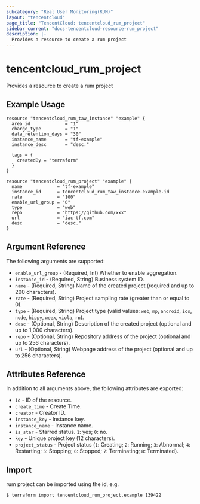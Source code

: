 ```yaml
---
subcategory: "Real User Monitoring(RUM)"
layout: "tencentcloud"
page_title: "TencentCloud: tencentcloud_rum_project"
sidebar_current: "docs-tencentcloud-resource-rum_project"
description: |-
  Provides a resource to create a rum project
---
```


# tencentcloud_rum_project

Provides a resource to create a rum project

## Example Usage

```hcl
resource "tencentcloud_rum_taw_instance" "example" {
  area_id             = "1"
  charge_type         = "1"
  data_retention_days = "30"
  instance_name       = "tf-example"
  instance_desc       = "desc."

  tags = {
    createdBy = "terraform"
  }
}

resource "tencentcloud_rum_project" "example" {
  name             = "tf-example"
  instance_id      = tencentcloud_rum_taw_instance.example.id
  rate             = "100"
  enable_url_group = "0"
  type             = "web"
  repo             = "https://github.com/xxx"
  url              = "iac-tf.com"
  desc             = "desc."
}
```

## Argument Reference

The following arguments are supported:

* `enable_url_group` - (Required, Int) Whether to enable aggregation.
* `instance_id` - (Required, String) Business system ID.
* `name` - (Required, String) Name of the created project (required and up to 200 characters).
* `rate` - (Required, String) Project sampling rate (greater than or equal to 0).
* `type` - (Required, String) Project type (valid values: `web`, `mp`, `android`, `ios`, `node`, `hippy`, `weex`, `viola`, `rn`).
* `desc` - (Optional, String) Description of the created project (optional and up to 1,000 characters).
* `repo` - (Optional, String) Repository address of the project (optional and up to 256 characters).
* `url` - (Optional, String) Webpage address of the project (optional and up to 256 characters).

## Attributes Reference

In addition to all arguments above, the following attributes are exported:

* `id` - ID of the resource.
* `create_time` - Create Time.
* `creator` - Creator ID.
* `instance_key` - Instance key.
* `instance_name` - Instance name.
* `is_star` - Starred status. `1`: yes; `0`: no.
* `key` - Unique project key (12 characters).
* `project_status` - Project status (`1`: Creating; `2`: Running; `3`: Abnormal; `4`: Restarting; `5`: Stopping; `6`: Stopped; `7`: Terminating; `8`: Terminated).


## Import

rum project can be imported using the id, e.g.
```
$ terraform import tencentcloud_rum_project.example 139422
```

